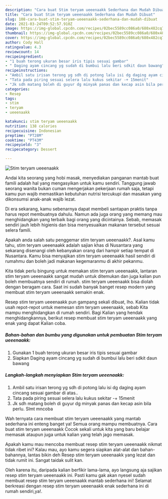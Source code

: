 ```yaml
---
description: "Cara buat Stim teryam ueeenaakk Sederhana dan Mudah Dibuat"
title: "Cara buat Stim teryam ueeenaakk Sederhana dan Mudah Dibuat"
slug: 108-cara-buat-stim-teryam-ueeenaakk-sederhana-dan-mudah-dibuat
date: 2021-03-24T09:52:57.910Z
image: https://img-global.cpcdn.com/recipes/02bec5589cc086a0/680x482cq70/stim-teryam-ueeenaakk-foto-resep-utama.jpg
thumbnail: https://img-global.cpcdn.com/recipes/02bec5589cc086a0/680x482cq70/stim-teryam-ueeenaakk-foto-resep-utama.jpg
cover: https://img-global.cpcdn.com/recipes/02bec5589cc086a0/680x482cq70/stim-teryam-ueeenaakk-foto-resep-utama.jpg
author: Cody Hall
ratingvalue: 4.3
reviewcount: 14
recipeingredient:
- "1 buah terong ukuran besar iris tipis sesuai gambar"
- " Daging ayam cincang yg sudah di bumbui lalu beri sdkit daun bawang"
recipeinstructions:
- "Ambil satu irisan terong yg sdh di potong lalu isi dg daging ayam cincang sesuai gambar di atas.."
- "Tata pada piring sesuai selera lalu kukus sekitar -+ 15menit"
- "Jk sdh matang boleh di guyur dg minyak panas dan kecap asin bila perlu. Slmt mncoba"
categories:
- Resep
tags:
- stim
- teryam
- ueeenaakk

katakunci: stim teryam ueeenaakk 
nutrition: 138 calories
recipecuisine: Indonesian
preptime: "PT28M"
cooktime: "PT43M"
recipeyield: "3"
recipecategory: Dessert

---
```



![Stim teryam ueeenaakk](https://img-global.cpcdn.com/recipes/02bec5589cc086a0/680x482cq70/stim-teryam-ueeenaakk-foto-resep-utama.jpg)

Andai kita seorang yang hobi masak, menyediakan panganan mantab buat famili adalah hal yang mengasyikan untuk kamu sendiri. Tanggung jawab seorang  wanita bukan cuman mengerjakan pekerjaan rumah saja, tetapi kamu pun wajib memastikan kebutuhan nutrisi tercukupi dan masakan yang dikonsumsi anak-anak wajib lezat.

Di era  sekarang, kamu sebenarnya dapat membeli santapan praktis tanpa harus repot membuatnya dahulu. Namun ada juga orang yang memang mau menghidangkan yang terbaik bagi orang yang dicintainya. Sebab, memasak sendiri jauh lebih higienis dan bisa menyesuaikan makanan tersebut sesuai selera famili. 



Apakah anda salah satu penggemar stim teryam ueeenaakk?. Asal kamu tahu, stim teryam ueeenaakk adalah sajian khas di Nusantara yang sekarang disenangi oleh kebanyakan orang dari hampir setiap tempat di Nusantara. Kamu bisa menyajikan stim teryam ueeenaakk hasil sendiri di rumahmu dan boleh jadi makanan kegemaranmu di akhir pekanmu.

Kita tidak perlu bingung untuk memakan stim teryam ueeenaakk, lantaran stim teryam ueeenaakk sangat mudah untuk ditemukan dan juga kalian pun boleh membuatnya sendiri di rumah. stim teryam ueeenaakk bisa diolah dengan beragam cara. Saat ini sudah banyak banget resep modern yang membuat stim teryam ueeenaakk semakin enak.

Resep stim teryam ueeenaakk pun gampang sekali dibuat, lho. Kalian tidak usah repot-repot untuk memesan stim teryam ueeenaakk, sebab Kita mampu menghidangkan di rumah sendiri. Bagi Kalian yang hendak menghidangkannya, berikut resep membuat stim teryam ueeenaakk yang enak yang dapat Kalian coba.

<!--inarticleads1-->

##### Bahan-bahan dan bumbu yang digunakan untuk pembuatan Stim teryam ueeenaakk:

1. Gunakan 1 buah terong ukuran besar iris tipis sesuai gambar
1. Siapkan  Daging ayam cincang yg sudah di bumbui lalu beri sdkit daun bawang




<!--inarticleads2-->

##### Langkah-langkah menyiapkan Stim teryam ueeenaakk:

1. Ambil satu irisan terong yg sdh di potong lalu isi dg daging ayam cincang sesuai gambar di atas..
1. Tata pada piring sesuai selera lalu kukus sekitar -+ 15menit
1. Jk sdh matang boleh di guyur dg minyak panas dan kecap asin bila perlu. Slmt mncoba




Wah ternyata cara membuat stim teryam ueeenaakk yang mantab sederhana ini enteng banget ya! Semua orang mampu membuatnya. Cara buat stim teryam ueeenaakk Cocok sekali untuk kita yang baru belajar memasak ataupun juga untuk kalian yang telah jago memasak.

Apakah kamu mau mencoba membuat resep stim teryam ueeenaakk nikmat tidak ribet ini? Kalau mau, ayo kamu segera siapkan alat-alat dan bahan-bahannya, lantas bikin deh Resep stim teryam ueeenaakk yang lezat dan tidak rumit ini. Sangat taidak sulit kan. 

Oleh karena itu, daripada kalian berfikir lama-lama, ayo langsung aja sajikan resep stim teryam ueeenaakk ini. Pasti kamu gak akan nyesel sudah membuat resep stim teryam ueeenaakk mantab sederhana ini! Selamat berkreasi dengan resep stim teryam ueeenaakk enak sederhana ini di rumah sendiri,ya!.

